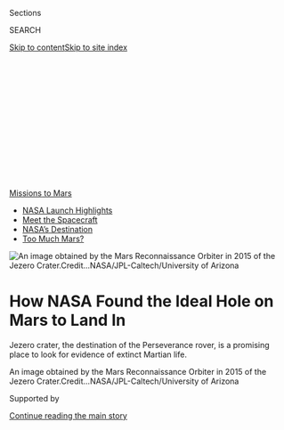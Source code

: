 <div id="app">

<div>

<div>

<div>

<div class="NYTAppHideMasthead css-ikk3s8 e1suatyy0">

<div class="section css-133zg39 e1suatyy2">

<div class="css-eph4ug er09x8g0">

<div class="css-6n7j50">

</div>

<span class="css-1dv1kvn">Sections</span>

<div class="css-10488qs">

<span class="css-1dv1kvn">SEARCH</span>

</div>

[Skip to content](#site-content)[Skip to site
index](#site-index)

</div>

<div class="css-10698na e1huz5gh0">

</div>

</div>

</div>

</div>

<div data-aria-hidden="false">

<div id="site-content" data-role="main">

<div>

<div class="css-1aor85t" style="opacity:0.000000001;z-index:-1;visibility:hidden">

<div class="css-1hqnpie">

<div class="css-epjblv">

<span class="css-17xtcya">[Science](/section/science)</span><span class="css-x15j1o">|</span><span class="css-fwqvlz">How
NASA Found the Ideal Hole on Mars to Land
In</span>

</div>

<div class="css-k008qs">

<div class="css-1iwv8en">

<span class="css-18z7m18"></span>

<div>

</div>

</div>

<span class="css-1n6z4y">https://nyti.ms/331UCo4</span>

<div class="css-1705lsu">

<div class="css-4xjgmj">

<div class="css-4skfbu" data-role="toolbar" data-aria-label="Social Media Share buttons, Save button, and Comments Panel with current comment count" data-testid="share-tools">

  - 
  - 
  - 
  - 
    
    <div class="css-6n7j50">
    
    </div>

  - 

</div>

</div>

</div>

</div>

</div>

</div>

<div id="NYT_TOP_BANNER_REGION" class="css-11qgg8s">

<div>

<div id="styln-prism-menu-1595538539306" class="section interactive-content interactive-size-medium css-1du2ztb">

<div class="css-17ih8de interactive-body">

<div id="scroll-container" class="css-1gj85ro">

[<span class="styln-title-wrap"><span class="css-1pje3qr">Missions</span><span class="css-1pje3qr">
to
Mars</span></span>](https://www.nytimes.com/news-event/summer-of-mars?action=click&pgtype=Article&state=default&region=TOP_BANNER&context=storylines_menu)

  - [NASA Launch
    Highlights](https://www.nytimes.com/2020/07/30/science/nasa-mars-launch.html?action=click&pgtype=Article&state=default&region=TOP_BANNER&context=storylines_menu)
  - [Meet the
    Spacecraft](https://www.nytimes.com/interactive/2020/science/mars-perseverance-tianwen-hope.html?action=click&pgtype=Article&state=default&region=TOP_BANNER&context=storylines_menu)
  - [NASA’s
    Destination](https://www.nytimes.com/2020/07/28/science/nasa-jezero-perseverance.html?action=click&pgtype=Article&state=default&region=TOP_BANNER&context=storylines_menu)
  - [Too Much
    Mars?](https://www.nytimes.com/2020/07/28/science/mars-nasa-science.html?action=click&pgtype=Article&state=default&region=TOP_BANNER&context=storylines_menu)

</div>

</div>

</div>

</div>

</div>

<div id="fullBleedHeaderContent">

<div class="css-9fsmc8">

![<span class="css-16f3y1r e13ogyst0" data-aria-hidden="true">An image
obtained by the Mars Reconnaissance Orbiter in 2015 of the Jezero
Crater.</span><span class="css-cnj6d5 e1z0qqy90" itemprop="copyrightHolder"><span class="css-1ly73wi e1tej78p0">Credit...</span><span><span>NASA/JPL-Caltech/University
of
Arizona</span></span></span>](https://static01.nyt.com/images/2020/07/28/science/28SCI-MARS-JEZERO1/28SCI-MARS-JEZERO1-articleLarge.jpg?quality=75&auto=webp&disable=upscale)

</div>

<div class="css-1pumfk">

<div class="css-1vkm6nb ehdk2mb0">

# How NASA Found the Ideal Hole on Mars to Land In

</div>

Jezero crater, the destination of the Perseverance rover, is a promising
place to look for evidence of extinct Martian life.

</div>

<div class="css-nwzfg5 e1gnum310">

<span class="css-1f9pvn2 science">An image obtained by the Mars
Reconnaissance Orbiter in 2015 of the Jezero
Crater.</span><span class="css-cnj6d5 e1z0qqy90" itemprop="copyrightHolder"><span class="css-1ly73wi e1tej78p0">Credit...</span><span><span>NASA/JPL-Caltech/University
of Arizona</span></span></span>

</div>

<div id="sponsor-wrapper" class="css-1hyfx7x">

<div id="sponsor-slug" class="css-19vbshk">

Supported by

</div>

[Continue reading the main
story](#after-sponsor)

<div id="sponsor" class="ad sponsor-wrapper" style="text-align:center;height:100%;display:block">

</div>

<div id="after-sponsor">

</div>

</div>

<div class="css-1wx1auc e1gnum311">

<div class="css-18e8msd">

<div class="css-vp77d3 epjyd6m0">

<div class="css-hus3qt ey68jwv0" data-aria-hidden="true">

[![Kenneth
Chang](https://static01.nyt.com/images/2018/02/16/multimedia/author-kenneth-chang/author-kenneth-chang-thumbLarge.jpg
"Kenneth Chang")](https://www.nytimes.com/by/kenneth-chang)

</div>

<div class="css-1baulvz">

By [<span class="css-1baulvz last-byline" itemprop="name">Kenneth
Chang</span>](https://www.nytimes.com/by/kenneth-chang)

</div>

</div>

  - 
    
    <div class="css-ld3wwf e16638kd2">
    
    Published July 28, 2020Updated July 30,
    2020
    
    </div>

  - 
    
    <div class="css-4xjgmj">
    
    <div class="css-pvvomx" data-role="toolbar" data-aria-label="Social Media Share buttons, Save button, and Comments Panel with current comment count" data-testid="share-tools">
    
      - 
      - 
      - 
      - 
        
        <div class="css-6n7j50">
        
        </div>
    
      - 
    
    </div>
    
    </div>

</div>

</div>

</div>

<div class="section meteredContent css-1r7ky0e" name="articleBody" itemprop="articleBody">

<div class="css-1fanzo5 StoryBodyCompanionColumn">

<div class="css-53u6y8">

Sixteen years ago, Caleb Fassett, then a graduate student at Brown
University, spotted an intriguing hole in the ground on Mars.

[Mars](https://www.nytimes.com/2020/07/30/science/nasa-mars-launch.html)
today is cold and dry, but it was not always that way. Here was one of
the places with clear signs that liquid water flowed when the planet was
warmer and wetter.

The image, taken by NASA’s Odyssey orbiter, showed a sinuous dried-up
river channel leading into one side of the crater. On the other side of
the crater, part of the rim has collapsed, as if it had been swept away
by flowing water.

In between these two features was a large circular depression.

“The only way that could form geometrically was for it to be a lake,”
said Dr. Fassett, now a planetary scientist at NASA’s Marshall Space
Flight Center in Huntsville, Ala.

</div>

</div>

<div class="css-1fanzo5 StoryBodyCompanionColumn">

<div class="css-53u6y8">

This one-time lake named Jezero, a crater close to 30 miles wide, is the
next stop on NASA’s search for possibilities of life elsewhere in the
solar system. On July 30, the space agency’s new Mars rover,
Perseverance, is scheduled to launch on a six-and-a-half-month trip to
the red planet, arriving at Jezero in February.

</div>

</div>

<div>

</div>

<div class="css-1fanzo5 StoryBodyCompanionColumn">

<div class="css-53u6y8">

Perseverance is a near clone of Curiosity, the Mars rover that landed
eight years ago and almost immediately discovered unmistakable signs of
a habitable lake. But Perseverance is outfitted with different
instruments designed to answer a more difficult follow-up question:
[Could there have been Martians living on Mars long
ago](https://www.nytimes.com/2020/07/24/science/mars-life-water.html)?

Jezero, Mars scientists decided, is the best place to
look.

</div>

</div>

<div id="mars-jezero-crater" class="section interactive-content interactive-size-scoop css-bvtwvj" data-id="100000007247123">

## Inside Jezero Crater

NASA’s Perseverance rover will attempt to land in Jezero Crater, an
ancient Martian lake roughly the size of Lake Tahoe. If successful, the
rover will spend years exporing the river delta and making its way to
the crater
rim.

<div class="css-17ih8de interactive-body" data-sourceid="100000007247123">

<div id="g-jezero-box" class="ai2html">

<div id="g-jezero-335" class="g-artboard" style="max-width: 335px;max-height: 581px" data-aspect-ratio="0.577" data-min-width="0" data-max-width="599">

<div style="padding: 0 0 173.3744% 0;">

</div>

![](data:image/gif;base64,R0lGODlhCgAKAIAAAB8fHwAAACH5BAEAAAAALAAAAAAKAAoAAAIIhI+py+0PYysAOw==)

<div id="g-ai0-1" class="g-type_copy g-aiAbs g-aiPointText" style="top:5.5587%;margin-top:-17.3px;left:18.1896%;margin-left:-31px;width:62px;">

Crater

rim

</div>

<div id="g-ai0-2" class="g-mars_copy g-aiAbs g-aiPointText" style="top:7.285%;margin-top:-7.3px;left:78.8307%;margin-left:-33px;width:66px;">

MARS

</div>

<div id="g-ai0-3" class="g-mars_copy g-aiAbs g-aiPointText" style="top:12.6048%;margin-top:-12.2px;left:84.1743%;width:52px;">

Jezero

Crater

</div>

<div id="g-ai0-4" class="g-type_copy g-aiAbs g-aiPointText" style="top:28.3718%;margin-top:-8.8px;left:13.3899%;margin-left:-42px;width:84px;">

Shoreline

</div>

<div id="g-ai0-5" class="g-white_type_copy g-aiAbs g-aiPointText" style="top:35.0238%;margin-top:-7.4px;left:55.6456%;margin-left:-95.5px;width:191px;">

JEZERO
CRATER

</div>

<div id="g-ai0-6" class="g-type_copy g-aiAbs g-aiPointText" style="top:49.1189%;margin-top:-17.3px;left:33.3357%;margin-left:-27.5px;width:55px;">

River

delta

</div>

<div id="g-ai0-7" class="g-type_copy g-aiAbs g-aiPointText" style="top:69.1735%;margin-top:-25.8px;left:12.9089%;margin-left:-38.5px;width:77px;">

Possible

path
of

rover

</div>

<div id="g-ai0-8" class="g-type_copy g-aiAbs g-aiPointText" style="top:72.0144%;margin-top:-17.3px;left:84.2073%;margin-left:-49.5px;width:99px;">

Possible

landing
site

</div>

<div id="g-ai0-9" class="g-white_type_copy g-aiAbs g-aiPointText" style="top:86.9768%;margin-top:-11.2px;left:84.1021%;margin-left:-53px;width:106px;">

TARGET

LANDING
AREA

</div>

<div id="g-ai0-10" class="g-335 g-aiAbs g-aiPointText" style="top:93.6873%;margin-top:-3.1px;left:32.153%;margin-left:-30px;width:60px;">

<span class="g-cstyle0">1/2</span>
mile

</div>

</div>

<div id="g-jezero-600" class="g-artboard" style="width:600px; height:499.9968px;" data-aspect-ratio="1.2" data-min-width="600" data-max-width="719">

<div style="">

</div>

![](data:image/gif;base64,R0lGODlhCgAKAIAAAB8fHwAAACH5BAEAAAAALAAAAAAKAAoAAAIIhI+py+0PYysAOw==)

<div id="g-ai1-1" class="g-type g-aiAbs g-aiPointText" style="top:11.7571%;margin-top:-25.8px;left:19.7852%;margin-left:-42px;width:84px;">

Canyon

carved by

a
river

</div>

<div id="g-ai1-2" class="g-white_type g-aiAbs g-aiPointText" style="top:23.4841%;margin-top:-7.4px;left:75.0805%;margin-left:-95.5px;width:191px;">

JEZERO
CRATER

</div>

<div id="g-ai1-3" class="g-type g-aiAbs g-aiPointText" style="top:28.1572%;margin-top:-8.8px;left:46.1108%;margin-left:-42px;width:84px;">

Shoreline

</div>

<div id="g-ai1-4" class="g-type g-aiAbs g-aiPointText" style="top:47.8573%;margin-top:-17.3px;left:60.1241%;margin-left:-27.5px;width:55px;">

River

delta

</div>

<div id="g-ai1-5" class="g-type g-aiAbs g-aiPointText" style="top:64.6574%;margin-top:-17.3px;left:27.9015%;margin-left:-31px;width:62px;">

Crater

rim

</div>

<div id="g-ai1-6" class="g-type g-aiAbs g-aiPointText" style="top:69.5529%;margin-top:-25.8px;left:46.5592%;margin-left:-38.5px;width:77px;">

Possible

path
of

rover

</div>

<div id="g-ai1-7" class="g-type g-aiAbs g-aiPointText" style="top:74.053%;margin-top:-17.3px;left:89.0274%;margin-left:-49.5px;width:99px;">

Possible

landing
site

</div>

<div id="g-ai1-8" class="g-white_type g-aiAbs g-aiPointText" style="top:80.6629%;margin-top:-7.3px;left:11.3736%;margin-left:-33px;width:66px;">

MARS

</div>

<div id="g-ai1-9" class="g-mars g-aiAbs g-aiPointText" style="top:86.8424%;margin-top:-12.2px;left:14.3572%;width:52px;">

Jezero

Crater

</div>

<div id="g-ai1-10" class="g-white_type g-aiAbs g-aiPointText" style="top:91.6336%;margin-top:-11.2px;left:88.9687%;margin-left:-53px;width:106px;">

TARGET

LANDING
AREA

</div>

<div id="g-ai1-11" class="g-type g-aiAbs g-aiPointText" style="top:93.2286%;margin-top:-3.1px;left:45.9637%;margin-left:-30px;width:60px;">

<span class="g-cstyle0">1/2</span>
mile

</div>

</div>

<div id="g-jezero-720" class="g-artboard" style="width:720px; height:500px;" data-aspect-ratio="1.44" data-min-width="720">

<div style="">

</div>

![](data:image/gif;base64,R0lGODlhCgAKAIAAAB8fHwAAACH5BAEAAAAALAAAAAAKAAoAAAIIhI+py+0PYysAOw==)

<div id="g-ai2-1" class="g-type g-aiAbs g-aiPointText" style="top:11.757%;margin-top:-25.8px;left:16.4875%;margin-left:-42px;width:84px;">

Canyon

carved by

a
river

</div>

<div id="g-ai2-2" class="g-white_type g-aiAbs g-aiPointText" style="top:23.484%;margin-top:-7.4px;left:62.5669%;margin-left:-95.5px;width:191px;">

JEZERO
CRATER

</div>

<div id="g-ai2-3" class="g-type g-aiAbs g-aiPointText" style="top:28.157%;margin-top:-8.8px;left:38.4255%;margin-left:-42px;width:84px;">

Shoreline

</div>

<div id="g-ai2-4" class="g-type g-aiAbs g-aiPointText" style="top:47.857%;margin-top:-17.3px;left:50.1033%;margin-left:-27.5px;width:55px;">

River

delta

</div>

<div id="g-ai2-5" class="g-type g-aiAbs g-aiPointText" style="top:64.657%;margin-top:-17.3px;left:23.2511%;margin-left:-31px;width:62px;">

Crater

rim

</div>

<div id="g-ai2-6" class="g-type g-aiAbs g-aiPointText" style="top:69.5525%;margin-top:-25.8px;left:38.7992%;margin-left:-38.5px;width:77px;">

Possible

path
of

rover

</div>

<div id="g-ai2-7" class="g-type g-aiAbs g-aiPointText" style="top:74.0525%;margin-top:-17.3px;left:74.1894%;margin-left:-49.5px;width:99px;">

Possible

landing
site

</div>

<div id="g-ai2-8" class="g-white_type g-aiAbs g-aiPointText" style="top:80.6624%;margin-top:-7.3px;left:9.4779%;margin-left:-33px;width:66px;">

MARS

</div>

<div id="g-ai2-9" class="g-mars g-aiAbs g-aiPointText" style="top:86.8418%;margin-top:-12.2px;left:11.9642%;width:52px;">

Jezero

Crater

</div>

<div id="g-ai2-10" class="g-white_type g-aiAbs g-aiPointText" style="top:91.633%;margin-top:-11.2px;left:74.1404%;margin-left:-53px;width:106px;">

TARGET

LANDING
AREA

</div>

<div id="g-ai2-11" class="g-type g-aiAbs g-aiPointText" style="top:93.228%;margin-top:-3.1px;left:38.3029%;margin-left:-30px;width:60px;">

<span class="g-cstyle0">1/2</span> mile

</div>

</div>

</div>

</div>

By Jonathan Corum | Image by NASA, Jet Propulsion Laboratory, European
Space Agency, German Aerospace Center, Freie Universität Berlin and
Justin Cowart. Inset image by NASA and J.P.L.

</div>

<div class="css-1fanzo5 StoryBodyCompanionColumn">

<div class="css-53u6y8">

## Happy Homes for Martians

No one expects to find the Martian equivalent of dinosaur fossils, shark
teeth or seashells. If life arose on Mars, it likely resembled what
existed on early Earth — [single-cell microbes in oceans, lakes and
rivers](https://www.nytimes.com/2020/07/24/science/mars-life-water.html).

</div>

</div>

<div class="css-1fanzo5 StoryBodyCompanionColumn">

<div class="css-53u6y8">

Even on Earth, these microscopic organisms did not leave behind
recognizable fossils. The evidence of this ancient life is difficult to
discern and sharply debated.

Still, Mars scientists think they might be able to detect patterns in
rocks that could have been the work of microbes.

Liquid water is a requirement for life, and Jezero is but one of
hundreds of former lakes on Mars. The feature that drew scientists to
this particular crater was where the river flowed into the lake more
than 3.5 billion years ago.

Even at the modest resolution of that Odyssey photograph, Dr. Fassett
saw a fan of dirt and mud that had been disgorged by the river into the
crater — similar to the slope of sediments where the Mississippi Delta
slides into the Gulf of Mexico.

Kennda L. Lynch, a scientist at the Lunar and Planetary Institute in
Houston, said this “beautiful deltaic deposit” in Jezero could preserve
hints of life from three different environments: from streams and
smaller lakes upstream; from the Jezero lake itself; or in groundwater
pushed to the surface from below.

“We know on Earth that those kinds of deposits preserve organics,” said
Dr. Lynch, who has studied partially dried-up lakes in Utah that may
resemble what Jezero used to look like.

</div>

</div>

<div class="css-79elbk" data-testid="photoviewer-wrapper">

<div class="css-z3e15g" data-testid="photoviewer-wrapper-hidden">

</div>

<div class="css-1a48zt4 ehw59r15" data-testid="photoviewer-children">

![<span class="css-16f3y1r e13ogyst0" data-aria-hidden="true">Engineers
inserted 39 sample tubes into the belly of the Perseverance rover at the
Kennedy Space Center in
May.</span><span class="css-cnj6d5 e1z0qqy90" itemprop="copyrightHolder"><span class="css-1ly73wi e1tej78p0">Credit...</span><span>NASA/JPL-Caltech/Agence
France-Presse — Getty
Images</span></span>](https://static01.nyt.com/images/2020/07/28/science/28SCI-MARS-JEZERO2/28SCI-MARS-JEZERO2-articleLarge.jpg?quality=75&auto=webp&disable=upscale)

</div>

</div>

<div class="css-1fanzo5 StoryBodyCompanionColumn">

<div class="css-53u6y8">

Also seen at Jezero along what appears to have been the shoreline are
deposits of minerals known as carbonates, almost like bathtub rings. The
carbonates could be similar to limestone on Earth, which typically forms
out of seafloor sediments and is often chock-full of fossils.

</div>

</div>

<div class="css-1fanzo5 StoryBodyCompanionColumn">

<div class="css-53u6y8">

Although chemical reactions not involving biology can create carbonates,
“This carbonate signature could indicate some kind of microbial life,”
Dr. Lynch said.

The fine lake sediments could have been a happy home for tiny Martians.

At least on Earth, layers of microbes can form at the bottom of a lake,
often held together by slime secreted by the organisms. If anything like
that lived within the lake at Jezero, the biological molecules of the
microbes would likely have decayed away by now. But as one layer formed
on top of another, they could have left wavy patterns in the rocks
similar to what has been found in Earth rocks.

”Now, if you look at that rock, you wouldn’t know for sure that it was a
potential biosignature,” said Kathryn Stack Morgan, one of the mission’s
deputy project scientists, during a news conference in June. “But when
you couple the textures, as well as the chemical composition, the
mineralogy and the distribution of organic carbon, you can start to
build a case that that rock could only have formed under the influence
of life.”

A camera and a microscope on the rover will be able to see such
patterns. Another instrument, shooting a beam of X-rays into the rock,
could measure the elements within each layer and help determine if the
layers consist of different minerals or just surface smudges.

Part of Perseverance’s mission is to [collect pieces of rocks that a
follow-up spacecraft will bring back to
Earth](https://www.nytimes.com/2020/07/28/science/mars-sample-return-mission.html).
Then scientists will be able to peer at the samples in exquisite detail
for signs of past life.

</div>

</div>

<div>

</div>

<div class="css-1fanzo5 StoryBodyCompanionColumn">

<div class="css-53u6y8">

## Tournament of Holes

Six years ago, Mars scientists began debates over where to send the
rover, starting with more than 30 candidates. For each, scientists
presented their arguments in favor like lawyers laying out a legal case.

Other candidates had names like Eberswalde (another dried-up lake bottom
with a preserved delta), Holden (an old impact crater that was a lake
the size of Lake Huron) and Mawrth Vallis (a mysterious valley that was
likely wet but with no signs of where its water came from).

Timothy A. Goudge, who started as a planetary sciences graduate student
a few years after Dr. Fassett, took the mantle as the champion for
Jezero during the landing site workshops, which were like a Mars Madness
tournament of holes.

“Definitely much more intense and high-energy than a typical scientific
conference,” he said.

Now a geosciences professor at the University of Texas, Austin, Dr.
Goudge studied whether it would be possible to identify minerals in the
delta sediments and figure out where they had originated upstream. He
said this kind of “source-to-sink analysis is really common for
understanding systems on Earth.”

If that was possible, then he could investigate whether the minerals
underwent chemical changes along the way. Or were they the pieces of
rock that simply chipped off the outcrops and washed into crater pretty
much
unchanged?

</div>

</div>

<div class="css-79elbk" data-testid="photoviewer-wrapper">

<div class="css-z3e15g" data-testid="photoviewer-wrapper-hidden">

</div>

<div class="css-1a48zt4 ehw59r15" data-testid="photoviewer-children">

<div class="css-1xdhyk6 erfvjey0">

<span class="css-1ly73wi e1tej78p0">Image</span>

<div class="css-zjzyr8">

<div data-testid="lazyimage-container" style="height:257.77777777777777px">

</div>

</div>

</div>

<span class="css-16f3y1r e13ogyst0" data-aria-hidden="true">A Martian
sunset observed in 2005 from the Mars rover Spirit from below the rim of
the Gusev Crater. The crater’s Columbia Hills region was a finalist
considered as a landing spot for
Perseverance. </span><span class="css-cnj6d5 e1z0qqy90" itemprop="copyrightHolder"><span class="css-1ly73wi e1tej78p0">Credit...</span><span>NASA/JPL/Texas
A\&M/Cornell</span></span>

</div>

</div>

<div class="css-1fanzo5 StoryBodyCompanionColumn">

<div class="css-53u6y8">

Dr. Fassett had identified two deltas flowing into Jezero: a large
prominent one to the west and a smaller, more eroded feature on the
northern rim. Dr. Goudge found that the two deltas contained different
minerals, reflecting different origins of the sediments.

</div>

</div>

<div class="css-1fanzo5 StoryBodyCompanionColumn">

<div class="css-53u6y8">

The presence of clays and carbonates, minerals that typically form with
the interaction of carbon dioxide and liquid water, strongly suggested
that this was a freshwater lake that was not highly alkaline or highly
acidic: a location that could have been friendly for life.

Bethany L. Ehlmann, a professor at the California Institute of
Technology, initially put forth Jezero as a possible landing site. But
she then suggested that Dr. Goudge present the science at a workshop
reviewing the candidate sites.

“She was like, ‘I’m presenting a bunch of other stuff. So why don’t you?
You’ve been doing the most recent work on this,’” Dr. Goudge recalled.
“And so I said yes.”

In 2017, Perseverance mission scientists narrowed the possible landing
sites to three. Jezero made the cut.

“I felt very proud,” Dr. Goudge said. “Personal satisfaction of knowing
that the science I’m doing is interesting and that people think the site
is interesting.”

The other two were the Columbia Hills region of Gusev Crater, previously
explored by NASA’s Spirit rover, and Northeast Syrtis, an ancient
volcanic site that may have possessed hot springs and melted snow, a
potentially friendly environment for some microbes.

The science team later added a fourth finalist, which was given the
unofficial name of Midway because it was roughly midway between Jezero
and Northeast Syrtis. Midway possesses geology similar to that of
Northeast Syrtis, but it is close enough to Jezero that Perseverance, if
the rover lasts long enough, could explore both — a twofer science
jackpot.

</div>

</div>

<div class="css-1fanzo5 StoryBodyCompanionColumn">

<div class="css-53u6y8">

After a final workshop in October 2018, NASA made its decision a month
later.

Dr. Goudge, who did not receive advance notice of the winner, said he
shut the door to his University of Texas office, sat down to listen to
the announcement on his computer and “tried to not be too jittery as I
was watching.”

Thomas Zurbuchen, NASA’s associate administrator for science, did not
drag out the suspense. “Hey everybody,” he said, kicking off the news
conference. “I selected Jezero crater as the landing site for NASA’s
Mars 2020 rover mission.”

Dr. Goudge said he did not yell or jump in joy

“I probably like slumped in my chair, mostly,” Dr. Goudge said.

A deluge of congratulatory emails and text messages started flooding in.

## Practice for Perseverance

In February, as part of preparations for the mission, scientists
practiced how they would use Perseverance to search for signs of life on
Mars. Of course, the rover and its instruments were not on Mars and not
available; they were being packed up for their interplanetary journey.

Instead, Walker Lake, Nev., which partially dried up tens of thousands
ago, served as a stand-in for Jezero crater. Over two weeks, a team of
seven people played the part of the rover to gather photographs and
readings.

Each day, a team of 150 scientists — some at NASA’s Jet Propulsion
Laboratory in California, which will operate Perseverance, others
scattered around the world — reviewed the previous day’s images and data
and came up with a new set of science
observations.

</div>

</div>

<div id="mars-perseverance-spacecraft" class="section interactive-content interactive-size-scoop css-tp0m0v" data-id="100000007256768">

## Perseverance

The NASA mission includes Perseverance, a 2,200-pound rover, and
Ingenuity, an experimental Mars
helicopter.

<div class="css-17ih8de interactive-body" data-sourceid="100000007256768">

<div id="g-perseverance-box" class="ai2html">

<div id="g-perseverance-Artboard_1" class="g-artboard" style="width:700px; height:850.629519577475px;" data-aspect-ratio="0.823" data-min-width="700">

<div style="">

</div>

![](data:image/gif;base64,R0lGODlhCgAKAIAAAB8fHwAAACH5BAEAAAAALAAAAAAKAAoAAAIIhI+py+0PYysAOw==)

<div id="g-ai0-1" class="g-Layer_1 g-aiAbs" style="top:1.4107%;left:61.9056%;width:38.1429%;">

Ingenuity Helicopter

The four-pound aircraft will communicate wirelessly with the
Perseverance
rover.

</div>

<div id="g-ai0-2" class="g-Layer_1 g-aiAbs" style="top:1.058%;right:49.5855%;width:21%;">

Solar
Panel

</div>

<div id="g-ai0-3" class="g-Layer_1 g-aiAbs" style="top:1.1756%;left:6.7461%;width:24.1429%;">

Blades

Four carbon-fiber blades will spin at about 2,400
r.p.m.

</div>

<div id="g-ai0-4" class="g-Layer_1 g-aiAbs" style="top:13.4018%;left:78.7251%;width:21.2857%;">

Power

The plutonium-based power supply will charge the rover’s
batteries.

</div>

<div id="g-ai0-5" class="g-Layer_1 g-aiAbs" style="top:15.5179%;left:0.007%;width:17.4286%;">

MAST

Instruments will take videos, panoramas and photographs. A laser will
study the chemistry of Martian
rocks.

</div>

<div id="g-ai0-6" class="g-Layer_1 g-aiAbs" style="top:34.6802%;left:0.007%;width:18.5714%;">

PiXl

Will identify chemical elements to seek signs of past life on
Mars.

</div>

<div id="g-ai0-7" class="g-Layer_1 g-aiAbs" style="top:37.8543%;left:85.9482%;width:14%;">

Antenna

Will transmit data directly to
Earth.

</div>

<div id="g-ai0-8" class="g-Layer_1 g-aiAbs" style="top:84.8783%;left:0.007%;width:38.4286%;">

Robotic arm

A <span class="g-cstyle0">turret </span>with many instruments is
attached to a 7-foot robotic arm. A <span class="g-cstyle1">drill</span>
will extract samples from Martian rocks. The
<span class="g-cstyle2">Sherloc</span> device will identify molecules
and minerals to detect potential biosignatures, with help from the
<span class="g-cstyle3">Watson</span>
camera.

</div>

<div id="g-ai0-9" class="g-Layer_1 g-aiAbs" style="top:88.2876%;left:69.2686%;width:30.7143%;">

Perseverance Rover

The 2,200 pound rover will explore Jezero Crater. It has aluminum wheels
and a<span class="g-cstyle4"> suspension
system</span><span class="g-cstyle5"> </span>to drive over
obstacles.

</div>

</div>

<div id="g-perseverance-Artboard_1_copy" class="g-artboard" style="width:600px; height:771.972953384993px;" data-aspect-ratio="0.777" data-min-width="600" data-max-width="699">

<div style="">

</div>

![](data:image/gif;base64,R0lGODlhCgAKAIAAAB8fHwAAACH5BAEAAAAALAAAAAAKAAoAAAIIhI+py+0PYysAOw==)

<div id="g-ai1-1" class="g-Layer_1 g-aiAbs" style="top:0.1295%;left:62.4828%;width:37.5%;">

Ingenuity Helicopter

The aircraft will communicate wirelessly with the
rover.

</div>

<div id="g-ai1-2" class="g-Layer_1 g-aiAbs" style="top:-0.2591%;right:49.5939%;width:24.5%;">

Solar
Panel

</div>

<div id="g-ai1-3" class="g-Layer_1 g-aiAbs" style="top:3.1089%;right:69.0978%;width:14.5%;">

Blades

</div>

<div id="g-ai1-4" class="g-Layer_1 g-aiAbs" style="top:10.4926%;left:78.7222%;width:21.3333%;">

Power

The plutonium-based power supply will charge the rover’s
batteries.

</div>

<div id="g-ai1-5" class="g-Layer_1 g-aiAbs" style="top:12.8243%;left:0%;width:22.5%;">

MAST

Instruments will take videos, panoramas and photographs. A laser will
study the chemistry of Martian
rocks.

</div>

<div id="g-ai1-6" class="g-Layer_1 g-aiAbs" style="top:32.5141%;left:0%;width:24.6667%;">

PiXl

Will identify chemical elements to seek signs of past life on
Mars.

</div>

<div id="g-ai1-7" class="g-Layer_1 g-aiAbs" style="top:38.4729%;left:84.9895%;width:15%;">

Antenna

</div>

<div id="g-ai1-8" class="g-Layer_1 g-aiAbs" style="top:80.5728%;left:0%;width:40.8333%;">

Robotic arm

A <span class="g-cstyle0">turret </span>with many instruments is
attached to a 7-foot robotic arm. A <span class="g-cstyle1">drill</span>
will extract samples from Martian rocks. The
<span class="g-cstyle2">Sherloc</span> device will identify molecules
and minerals to detect potential biosignatures, with help from the
<span class="g-cstyle3">Watson</span>
camera.

</div>

<div id="g-ai1-9" class="g-Layer_1 g-aiAbs" style="top:86.402%;left:64.1473%;width:35.8333%;">

Perseverance Rover

The 2,200 pound rover will explore Jezero Crater. It has aluminum wheels
and a<span class="g-cstyle4"> suspension
system</span><span class="g-cstyle5"> </span>to drive over
obstacles.

</div>

</div>

<div id="g-perseverance-Artboard_1_copy_2" class="g-artboard" style="max-width: 335px;max-height: 531px" data-aspect-ratio="0.63" data-min-width="0" data-max-width="599">

<div style="padding: 0 0 158.6147% 0;">

</div>

![](data:image/gif;base64,R0lGODlhCgAKAIAAAB8fHwAAACH5BAEAAAAALAAAAAAKAAoAAAIIhI+py+0PYysAOw==)

<div id="g-ai2-1" class="g-Layer_1 g-aiAbs" style="top:0%;right:50.5793%;width:25.9701%;">

Solar
panel

</div>

<div id="g-ai2-2" class="g-Layer_1 g-aiAbs" style="top:-0.1882%;left:62.6336%;width:37.3134%;">

Ingenuity
Helicopter

</div>

<div id="g-ai2-3" class="g-Layer_1 g-aiAbs" style="top:3.0111%;right:70.2452%;width:25.9701%;">

Blades

</div>

<div id="g-ai2-4" class="g-Layer_1 g-aiAbs" style="top:15.0557%;left:78.7102%;width:21.194%;">

Power

</div>

<div id="g-ai2-5" class="g-Layer_1 g-aiAbs" style="top:19.3843%;right:79.4878%;width:17.3134%;">

Mast

</div>

<div id="g-ai2-6" class="g-Layer_1 g-aiAbs" style="top:31.0524%;left:7.7452%;margin-left:-6.8657%;width:13.7313%;">

PIXL

</div>

<div id="g-ai2-7" class="g-Layer_1 g-aiAbs" style="top:31.0524%;left:85.0931%;width:14.9254%;">

Antenna

</div>

<div id="g-ai2-8" class="g-Layer_1 g-aiAbs" style="top:59.8465%;right:58.4529%;width:24.1791%;">

Suspension

</div>

<div id="g-ai2-9" class="g-Layer_1 g-aiAbs" style="top:66.998%;left:82.3984%;margin-left:-17.4627%;width:34.9254%;">

Perseverance
rover

</div>

<div id="g-ai2-10" class="g-Layer_1 g-aiAbs" style="top:72.2675%;left:0%;width:100%;">

Robotic arm

A <span class="g-cstyle0">turret </span>with many instruments is
attached to a 7-foot robotic arm. A <span class="g-cstyle1">drill</span>
will extract samples from Martian rocks. The
<span class="g-cstyle2">Sherloc</span> device will identify molecules
and minerals to detect potential biosignatures, with help from the
<span class="g-cstyle3">Watson</span> camera.
<span class="g-cstyle4">PiXl</span><span class="g-cstyle5"> </span>will
identify chemical elements to seek signs of past life on Mars.

</div>

</div>

</div>

</div>

By Eleanor Lutz | Source: NASA

</div>

<div class="css-1fanzo5 StoryBodyCompanionColumn">

<div class="css-53u6y8">

If the side of a cliff looked intriguing, the scientists might decide
they wanted a closer look. Parts of Walker Lake are studded with
stromatolites — bulbous structures that contain wavy patterns left
behind by microbial mats.

The off-site scientists sent instructions to Nevada, where the team of
seven set about to mimic the actions that the rover would undertake.

That included pressing a hand-held X-ray tool up to rock to generate
data similar to an instrument on Perseverance, and rolling around a
stroller-like contraption that held a ground-penetrating radar.

“Our job is to treat this like a movie set,” said Raymond Francis, who
led the team at Walker Lake. “And don’t get anything in front of the
camera that shouldn’t be in front of the camera. One of our most
important tools was a broom we bought at the dollar store that we used
to erase
footprints.”

</div>

</div>

<div class="css-a7yk8a e73j0it0">

<div class="css-1xdhyk6 erfvjey0">

<span class="css-1ly73wi e1tej78p0">Image</span>

<div class="css-zjzyr8">

<div data-testid="lazyimage-container" style="height:257.77777777777777px">

</div>

</div>

</div>

<span class="css-16f3y1r e13ogyst0" data-aria-hidden="true">Scientists
simulated a Perseverance mission in the dry lakebed of Walker Lake in
Nevada in February
2020.</span><span class="css-cnj6d5 e1z0qqy90" itemprop="copyrightHolder"><span class="css-1ly73wi e1tej78p0">Credit...</span><span>NASA/JPL-Caltech</span></span>

<div class="css-1xdhyk6 erfvjey0">

<span class="css-1ly73wi e1tej78p0">Image</span>

<div class="css-zjzyr8">

<div data-testid="lazyimage-container" style="height:257.77777777777777px">

</div>

</div>

</div>

<span class="css-16f3y1r e13ogyst0" data-aria-hidden="true">Stromatolites
found in the lakebed during the field exercise in
Nevada.</span><span class="css-cnj6d5 e1z0qqy90" itemprop="copyrightHolder"><span class="css-1ly73wi e1tej78p0">Credit...</span><span>NASA/JPL-Caltech</span></span>

</div>

<div class="css-1fanzo5 StoryBodyCompanionColumn">

<div class="css-53u6y8">

Dr. Francis said the remote teams of scientists did well identifying
rocks that deserved a closer look, including a feature — little black
specks in several layers of sediment — that he did not expect them to
notice. The distant researchers asked for measurements of the
composition. It was unusual — high in phosphorous.

The black specks were old fish bones.

“So yeah, they didn’t miss much,” Dr. Francis said. “If someone finds
fish bones or seashells in Jezero crater, you know that’s going to bring
the mission to a screeching halt.”

</div>

</div>

<div class="css-1fanzo5 StoryBodyCompanionColumn">

<div class="css-53u6y8">

## What’s In a Name?

One of the mysteries of Jezero has nothing to do with Mars. No one seems
to remember who picked the name Jezero.

Ralph P. Harvey, a professor of geological sciences at Case Western, was
among those who first pushed for the assignment of an official name when
he proposed the crater as a potential landing site for the earlier
Curiosity rover.

“I got tired of calling it ‘that crater in Nili Fossae,’” he said,
referring to the wider fractured region surrounding the crater.

He turned to the International Astronomical Union, which has conventions
for naming Martian craters. Those that are up to about 50 kilometers in
diameter, or 31 miles, are named after small towns with populations of
100,000 or less. That provides a large pool of potential names that are
generally not controversial. And while a small town that shares its name
with a crater may consider it an honor, the union does not intend the
designation as a commemoration.

Dr. Harvey’s suggestions were Kennan after a town in Wisconsin, and
Novelty for one in Ohio.

Dr. Fassett suggested Tida, a town in Egypt, as a water-related pun.

Rita M. Schulz, who chairs the union’s working group for planetary
system nomenclature, said her records indicated that the original
proposed name was Stolac, a small Bosnian town, but that “was not
regarded as a safe choice,” because of the destruction it suffered
during the war that ravaged the country in the 1990s.

The records did not preserve who had offered the suggestion of Stolac.
But Dr. Schulz said the replacement name of Jezero, another Bosnian
town, must have come from Bradford A. Smith, a planetary scientist who
was then chairman of a group that helped with assigning geographical
names on Mars. Dr. Smith died in 2018.

</div>

</div>

<div class="css-1fanzo5 StoryBodyCompanionColumn">

<div class="css-53u6y8">

Neither Dr. Fassett nor Dr. Goudge are among the 375 or so members of
the Perseverance science team.

Dr. Fassett has largely moved on to other places in the solar system,
the Earth’s moon in particular, and Dr. Goudge is at a relatively early
stage in his planetary science career. But both have submitted proposals
to work with the Perseverance mission as what NASA calls participating
scientists. Neither has yet heard whether they have been accepted.

Although Dr. Fassett has been excited by all of NASA’s Mars missions, he
closely follows Perseverance, and Jezero will be special.

“All of them are great,” he said, “but my emotional connection to this
particular site is pretty unusual,
right?”

</div>

</div>

<div class="css-1sngw6j">

[](https://www.nytimes.com/interactive/2020/science/exploring-the-solar-system.html)

<div class="css-1eoytci">

![](https://static01.nyt.com/images/2020/07/24/us/exploring-the-solar-system-promo-1595620746754/exploring-the-solar-system-promo-1595620746754-articleLarge.png)

</div>

<div class="css-1rha1bf">

## Exploring the Solar System

A guide to the spacecraft beyond Earth’s
orbit.

</div>

</div>

<div class="css-1sngw6j">

[](https://www.nytimes.com/interactive/2020/science/2020-astronomy-space-calendar.html)

<div class="css-1eoytci">

![](https://static01.nyt.com/images/2019/12/04/science/04SUN1/04SUN1-articleLarge.png)

</div>

<div class="css-1rha1bf">

## Sync your calendar with the solar system

Never miss an eclipse, a meteor shower, a rocket launch or any other
astronomical and space event that's out of this world.

</div>

</div>

</div>

<div>

</div>

<div>

</div>

<div>

</div>

<div>

<div id="bottom-wrapper" class="css-1ede5it">

<div id="bottom-slug" class="css-l9onyx">

Advertisement

</div>

[Continue reading the main
story](#after-bottom)

<div id="bottom" class="ad bottom-wrapper" style="text-align:center;height:100%;display:block;min-height:90px">

</div>

<div id="after-bottom">

</div>

</div>

</div>

</div>

</div>

## Site Index

<div>

</div>

## Site Information Navigation

  - [© <span>2020</span> <span>The New York Times
    Company</span>](https://help.nytimes.com/hc/en-us/articles/115014792127-Copyright-notice)

<!-- end list -->

  - [NYTCo](https://www.nytco.com/)
  - [Contact
    Us](https://help.nytimes.com/hc/en-us/articles/115015385887-Contact-Us)
  - [Work with us](https://www.nytco.com/careers/)
  - [Advertise](https://nytmediakit.com/)
  - [T Brand Studio](http://www.tbrandstudio.com/)
  - [Your Ad
    Choices](https://www.nytimes.com/privacy/cookie-policy#how-do-i-manage-trackers)
  - [Privacy](https://www.nytimes.com/privacy)
  - [Terms of
    Service](https://help.nytimes.com/hc/en-us/articles/115014893428-Terms-of-service)
  - [Terms of
    Sale](https://help.nytimes.com/hc/en-us/articles/115014893968-Terms-of-sale)
  - [Site
    Map](https://spiderbites.nytimes.com)
  - [Help](https://help.nytimes.com/hc/en-us)
  - [Subscriptions](https://www.nytimes.com/subscription?campaignId=37WXW)

</div>

</div>

</div>

</div>
